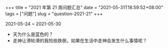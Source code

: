 +++
title = "2021 年第 21 周问题汇总"
date = "2021-05-31T18:59:52+08:00"
tags = ["问题"]
slug = "question-2021-21"
+++

2021-05-24 ~ 2021-05-30

- 天为什么是蓝色的？
- 走神让滑轮滑的我险些跌倒，如果在生活中走神会发生什么事情呢？
